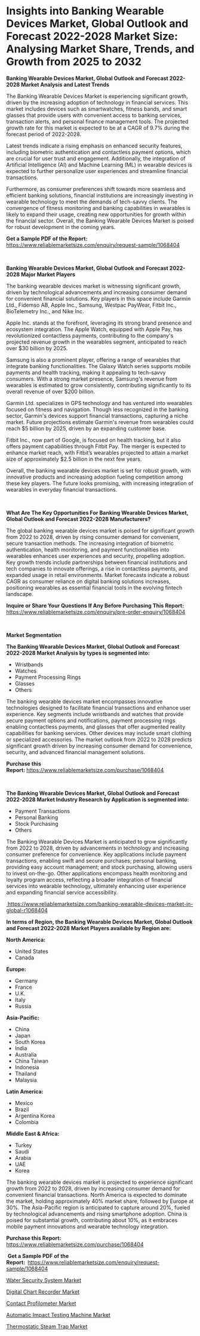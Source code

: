 <p><h1>Insights into Banking Wearable Devices Market, Global Outlook and Forecast 2022-2028 Market Size: Analysing Market Share, Trends, and Growth from 2025 to 2032</h1></p><p><strong>Banking Wearable Devices Market, Global Outlook and Forecast 2022-2028 Market Analysis and Latest Trends</strong></p>
<p><p>The Banking Wearable Devices Market is experiencing significant growth, driven by the increasing adoption of technology in financial services. This market includes devices such as smartwatches, fitness bands, and smart glasses that provide users with convenient access to banking services, transaction alerts, and personal finance management tools. The projected growth rate for this market is expected to be at a CAGR of 9.7% during the forecast period of 2022-2028.</p><p>Latest trends indicate a rising emphasis on enhanced security features, including biometric authentication and contactless payment options, which are crucial for user trust and engagement. Additionally, the integration of Artificial Intelligence (AI) and Machine Learning (ML) in wearable devices is expected to further personalize user experiences and streamline financial transactions. </p><p>Furthermore, as consumer preferences shift towards more seamless and efficient banking solutions, financial institutions are increasingly investing in wearable technology to meet the demands of tech-savvy clients. The convergence of fitness monitoring and banking capabilities in wearables is likely to expand their usage, creating new opportunities for growth within the financial sector. Overall, the Banking Wearable Devices Market is poised for robust development in the coming years.</p></p>
<p><strong>Get a Sample PDF of the Report:&nbsp;</strong> <a href="https://www.reliablemarketsize.com/enquiry/request-sample/1068404?utm_campaign=3185&utm_medium=2&utm_source=Github&utm_content=ia&utm_term=21032025&utm_id=banking-wearable-devices-market-global-outlook-and-forecast-2022-2028">https://www.reliablemarketsize.com/enquiry/request-sample/1068404</a></p>
<p>&nbsp;</p>
<p><strong>Banking Wearable Devices Market, Global Outlook and Forecast 2022-2028 Major Market Players</strong></p>
<p><p>The banking wearable devices market is witnessing significant growth, driven by technological advancements and increasing consumer demand for convenient financial solutions. Key players in this space include Garmin Ltd., Fidemso AB, Apple Inc., Samsung, Westpac PayWear, Fitbit Inc., BioTelemetry Inc., and Nike Inc. </p><p>Apple Inc. stands at the forefront, leveraging its strong brand presence and ecosystem integration. The Apple Watch, equipped with Apple Pay, has revolutionized contactless payments, contributing to the company's projected revenue growth in the wearables segment, anticipated to reach over $30 billion by 2025.</p><p>Samsung is also a prominent player, offering a range of wearables that integrate banking functionalities. The Galaxy Watch series supports mobile payments and health tracking, making it appealing to tech-savvy consumers. With a strong market presence, Samsung's revenue from wearables is estimated to grow consistently, contributing significantly to its overall revenue of over $200 billion.</p><p>Garmin Ltd. specializes in GPS technology and has ventured into wearables focused on fitness and navigation. Though less recognized in the banking sector, Garmin's devices support financial transactions, capturing a niche market. Future projections estimate Garmin's revenue from wearables could reach $5 billion by 2025, driven by an expanding customer base.</p><p>Fitbit Inc., now part of Google, is focused on health tracking, but it also offers payment capabilities through Fitbit Pay. The merger is expected to enhance market reach, with Fitbit’s wearables projected to attain a market size of approximately $2.5 billion in the next few years.</p><p>Overall, the banking wearable devices market is set for robust growth, with innovative products and increasing adoption fueling competition among these key players. The future looks promising, with increasing integration of wearables in everyday financial transactions.</p></p>
<p>&nbsp;</p>
<p><strong>What Are The Key Opportunities For Banking Wearable Devices Market, Global Outlook and Forecast 2022-2028 Manufacturers?</strong></p>
<p><p>The global banking wearable devices market is poised for significant growth from 2022 to 2028, driven by rising consumer demand for convenient, secure transaction methods. The increasing integration of biometric authentication, health monitoring, and payment functionalities into wearables enhances user experiences and security, propelling adoption. Key growth trends include partnerships between financial institutions and tech companies to innovate offerings, a rise in contactless payments, and expanded usage in retail environments. Market forecasts indicate a robust CAGR as consumer reliance on digital banking solutions increases, positioning wearables as essential financial tools in the evolving fintech landscape.</p></p>
<p><strong>Inquire or Share Your Questions If Any Before Purchasing This Report:</strong> <a href="https://www.reliablemarketsize.com/enquiry/pre-order-enquiry/1068404?utm_campaign=3185&utm_medium=2&utm_source=Github&utm_content=ia&utm_term=21032025&utm_id=banking-wearable-devices-market-global-outlook-and-forecast-2022-2028">https://www.reliablemarketsize.com/enquiry/pre-order-enquiry/1068404</a></p>
<p>&nbsp;</p>
<p><strong>Market Segmentation</strong></p>
<p><strong>The Banking Wearable Devices Market, Global Outlook and Forecast 2022-2028 Market Analysis by types is segmented into:</strong></p>
<p><ul><li>Wristbands</li><li>Watches</li><li>Payment Processing Rings</li><li>Glasses</li><li>Others</li></ul></p>
<p><p>The banking wearable devices market encompasses innovative technologies designed to facilitate financial transactions and enhance user experience. Key segments include wristbands and watches that provide secure payment options and notifications, payment processing rings enabling contactless payments, and glasses that offer augmented reality capabilities for banking services. Other devices may include smart clothing or specialized accessories. The market outlook from 2022 to 2028 predicts significant growth driven by increasing consumer demand for convenience, security, and advanced financial management solutions.</p></p>
<p><strong>Purchase this Report:&nbsp;</strong><a href="https://www.reliablemarketsize.com/purchase/1068404?utm_campaign=3185&utm_medium=2&utm_source=Github&utm_content=ia&utm_term=21032025&utm_id=banking-wearable-devices-market-global-outlook-and-forecast-2022-2028">https://www.reliablemarketsize.com/purchase/1068404</a></p>
<p>&nbsp;</p>
<p><strong>The Banking Wearable Devices Market, Global Outlook and Forecast 2022-2028 Market Industry Research by Application is segmented into:</strong></p>
<p><ul><li>Payment Transactions</li><li>Personal Banking</li><li>Stock Purchasing</li><li>Others</li></ul></p>
<p><p>The Banking Wearable Devices Market is anticipated to grow significantly from 2022 to 2028, driven by advancements in technology and increasing consumer preference for convenience. Key applications include payment transactions, enabling swift and secure purchases; personal banking, providing easy account management; and stock purchasing, allowing users to invest on-the-go. Other applications encompass health monitoring and loyalty program access, reflecting a broader integration of financial services into wearable technology, ultimately enhancing user experience and expanding financial service accessibility.</p></p>
<p><a href="https://www.reliablemarketsize.com/banking-wearable-devices-market-in-global-r1068404?utm_campaign=3185&utm_medium=2&utm_source=Github&utm_content=ia&utm_term=21032025&utm_id=banking-wearable-devices-market-global-outlook-and-forecast-2022-2028">&nbsp;https://www.reliablemarketsize.com/banking-wearable-devices-market-in-global-r1068404</a></p>
<p><strong>In terms of Region, the Banking Wearable Devices Market, Global Outlook and Forecast 2022-2028 Market Players available by Region are:</strong></p>
<p>
    <p> <strong> North America: </strong>
        <ul>
            <li>United States</li>
            <li>Canada</li>
        </ul>
        </p> 
    <p> <strong> Europe: </strong>
        <ul>
            <li>Germany</li>
            <li>France</li>
            <li>U.K.</li>
            <li>Italy</li>
            <li>Russia</li>
        </ul>
        </p> 
    <p> <strong> Asia-Pacific: </strong>
        <ul>
            <li>China</li>
            <li>Japan</li>
            <li>South Korea</li>
            <li>India</li>
            <li>Australia</li>
            <li>China Taiwan</li>
            <li>Indonesia</li>
            <li>Thailand</li>
            <li>Malaysia</li>
        </ul>
        </p> 
    <p> <strong> Latin America: </strong>
        <ul>
            <li>Mexico</li>
            <li>Brazil</li>
            <li>Argentina Korea</li>
            <li>Colombia</li>
        </ul>
        </p> 
    <p> <strong> Middle East & Africa: </strong>
        <ul>
            <li>Turkey</li>
            <li>Saudi</li>
            <li>Arabia</li>
            <li>UAE</li>
            <li>Korea</li>
        </ul>
    </p>
    </p>
<p><p>The banking wearable devices market is projected to experience significant growth from 2022 to 2028, driven by increasing consumer demand for convenient financial transactions. North America is expected to dominate the market, holding approximately 40% market share, followed by Europe at 30%. The Asia-Pacific region is anticipated to capture around 20%, fueled by technological advancements and rising smartphone adoption. China is poised for substantial growth, contributing about 10%, as it embraces mobile payment innovations and wearable technology integration.</p></p>
<p><strong>Purchase this Report: </strong><a href="https://www.reliablemarketsize.com/purchase/1068404?utm_campaign=3185&utm_medium=2&utm_source=Github&utm_content=ia&utm_term=21032025&utm_id=banking-wearable-devices-market-global-outlook-and-forecast-2022-2028">https://www.reliablemarketsize.com/purchase/1068404</a></p>
<p>&nbsp;<strong>Get a Sample PDF of the Report:&nbsp;&nbsp;</strong><a href="https://www.reliablemarketsize.com/enquiry/request-sample/1068404?utm_campaign=3185&utm_medium=2&utm_source=Github&utm_content=ia&utm_term=21032025&utm_id=banking-wearable-devices-market-global-outlook-and-forecast-2022-2028">https://www.reliablemarketsize.com/enquiry/request-sample/1068404</a></p>
<p><strong></strong></p>
<p><p><a href="https://www.linkedin.com/pulse/emerging-opportunities-challenges-global-water-security-system-zel2e?utm_campaign=3185&utm_medium=2&utm_source=Github&utm_content=ia&utm_term=21032025&utm_id=banking-wearable-devices-market-global-outlook-and-forecast-2022-2028">Water Security System Market</a></p><p><a href="https://www.linkedin.com/pulse/in-depth-analysis-size-digital-chart-recorder-market-its-anticipated-mtthe?utm_campaign=3185&utm_medium=2&utm_source=Github&utm_content=ia&utm_term=21032025&utm_id=banking-wearable-devices-market-global-outlook-and-forecast-2022-2028">Digital Chart Recorder Market</a></p><p><a href="https://www.linkedin.com/pulse/contact-profilometer-market-analysis-report-2025-2032-challenges-inj7e?utm_campaign=3185&utm_medium=2&utm_source=Github&utm_content=ia&utm_term=21032025&utm_id=banking-wearable-devices-market-global-outlook-and-forecast-2022-2028">Contact Profilometer Market</a></p><p><a href="https://www.linkedin.com/pulse/strategic-roadmap-success-global-automatic-impact-testing-machine-uq82e?utm_campaign=3185&utm_medium=2&utm_source=Github&utm_content=ia&utm_term=21032025&utm_id=banking-wearable-devices-market-global-outlook-and-forecast-2022-2028">Automatic Impact Testing Machine Market</a></p><p><a href="https://www.linkedin.com/pulse/robust-growth-anticipated-thermostatic-steam-trap-market-jw5ne?utm_campaign=3185&utm_medium=2&utm_source=Github&utm_content=ia&utm_term=21032025&utm_id=banking-wearable-devices-market-global-outlook-and-forecast-2022-2028">Thermostatic Steam Trap Market</a></p></p>